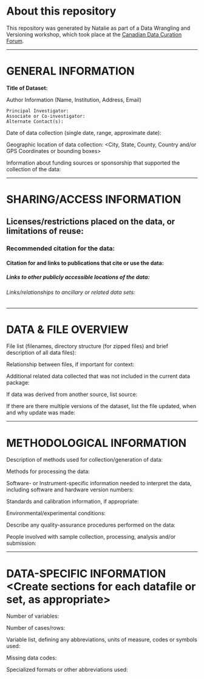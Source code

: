 # About this repository

This repository was generated by Natalie as part of a Data Wrangling and Versioning workshop, which took place at the [Canadian Data Curation Forum](https://data-curation.github.io/).

-------------------
# GENERAL INFORMATION

**Title of Dataset:**

Author Information (Name, Institution, Address, Email)

	Principal Investigator:
	Associate or Co-investigator:
	Alternate Contact(s):

Date of data collection (single date, range, approximate date): <suggested format YYYYMMDD>

Geographic location of data collection: <City, State, County, Country and/or GPS Coordinates or bounding boxes> 

Information about funding sources or sponsorship that supported the collection of the data:

--------------------------
# SHARING/ACCESS INFORMATION

## Licenses/restrictions placed on the data, or limitations of reuse:

### Recommended citation for the data:

#### Citation for and links to publications that cite or use the data:

##### Links to other publicly accessible locations of the data:

###### Links/relationships to ancillary or related data sets: 


--------------------
# DATA & FILE OVERVIEW

File list (filenames, directory structure (for zipped files) and brief description of all data files):

Relationship between files, if important for context:  

Additional related data collected that was not included in the current data package:

If data was derived from another source, list source:

If there are there multiple versions of the dataset, list the file updated, when and why update was made:

--------------------------
# METHODOLOGICAL INFORMATION

Description of methods used for collection/generation of data: <Include links or references to publications or other documentation containing experimental design or protocols used in data collection>

Methods for processing the data: <describe how the submitted data were generated from the raw or collected data>

Software- or Instrument-specific information needed to interpret the data, including software and hardware version numbers:

Standards and calibration information, if appropriate:

Environmental/experimental conditions:

Describe any quality-assurance procedures performed on the data:

People involved with sample collection, processing, analysis and/or submission:


--------------------------
# DATA-SPECIFIC INFORMATION <Create sections for each datafile or set, as appropriate>

Number of variables:

Number of cases/rows: 

Variable list, defining any abbreviations, units of measure, codes or symbols used:
   
Missing data codes:

Specialized formats or other abbreviations used:
